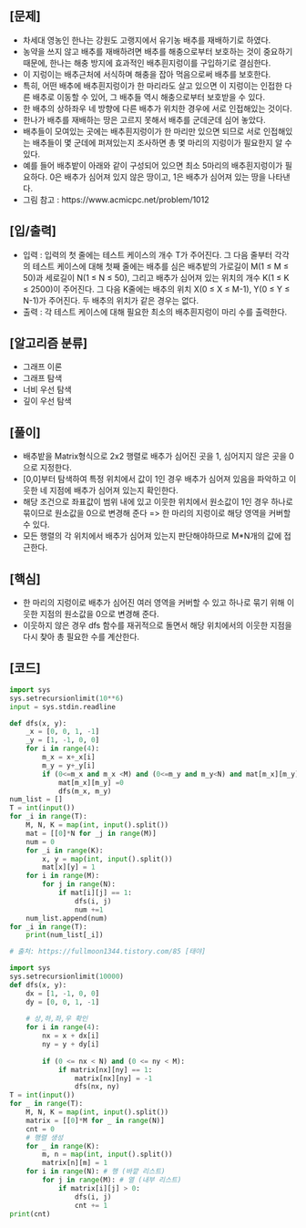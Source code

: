 <h2>[문제]</h2>

<ul>
    <li>차세대 영농인 한나는 강원도 고랭지에서 유기농 배추를 재배하기로 하였다.</li>
    <li>농약을 쓰지 않고 배추를 재배하려면 배추를 해충으로부터 보호하는 것이 중요하기 때문에, 한나는 해충 방지에 효과적인 배추흰지렁이를 구입하기로 결심한다.</li>    
    <li>이 지렁이는 배추근처에 서식하며 해충을 잡아 먹음으로써 배추를 보호한다.</li>
    <li>특히, 어떤 배추에 배추흰지렁이가 한 마리라도 살고 있으면 이 지렁이는 인접한 다른 배추로 이동할 수 있어, 그 배추들 역시 해충으로부터 보호받을 수 있다.</li>
    <li>한 배추의 상하좌우 네 방향에 다른 배추가 위치한 경우에 서로 인접해있는 것이다.</li>
    <li>한나가 배추를 재배하는 땅은 고르지 못해서 배추를 군데군데 심어 놓았다.</li>
    <li>배추들이 모여있는 곳에는 배추흰지렁이가 한 마리만 있으면 되므로 서로 인접해있는 배추들이 몇 군데에 퍼져있는지 조사하면 총 몇 마리의 지렁이가 필요한지 알 수 있다.</li>
    <li>예를 들어 배추밭이 아래와 같이 구성되어 있으면 최소 5마리의 배추흰지렁이가 필요하다. 0은 배추가 심어져 있지 않은 땅이고, 1은 배추가 심어져 있는 땅을 나타낸다.</li>
    <li>그림 참고 : https://www.acmicpc.net/problem/1012</li>
</ul>

<h2>[입/출력]</h2>
<ul>
    <li>입력 : 입력의 첫 줄에는 테스트 케이스의 개수 T가 주어진다. 그 다음 줄부터 각각의 테스트 케이스에 대해 첫째 줄에는 배추를 심은 배추밭의 가로길이 M(1 ≤ M ≤ 50)과 세로길이 N(1 ≤ N ≤ 50), 그리고 배추가 심어져 있는 위치의 개수 K(1 ≤ K ≤ 2500)이 주어진다. 그 다음 K줄에는 배추의 위치 X(0 ≤ X ≤ M-1), Y(0 ≤ Y ≤ N-1)가 주어진다. 두 배추의 위치가 같은 경우는 없다.</li>
    <li>출력 : 각 테스트 케이스에 대해 필요한 최소의 배추흰지렁이 마리 수를 출력한다.</li>
</ul>

<h2>[알고리즘 분류]</h2>
<ul>
    <li>그래프 이론</li>
    <li>그래프 탐색</li>
    <li>너비 우선 탐색</li>
    <li>깊이 우선 탐색</li>
</ul>

<h2>[풀이]</h2>
<ul>
    <li>배추밭을 Matrix형식으로 2x2 행렬로 배추가 심어진 곳을 1, 심어지지 않은 곳을 0으로 지정한다.</li>
    <li>[0,0]부터 탐색하여 특정 위치에서 값이 1인 경우 배추가 심어져 있음을 파악하고 이웃한 네 지점에 배추가 심어져 있는지 확인한다.</li>
    <li>해당 조건으로 좌표값이 범위 내에 있고 이웃한 위치에서 원소값이 1인 경우 하나로 묶이므로 원소값을 0으로 변경해 준다 => 한 마리의 지렁이로 해당 영역을 커버할 수 있다.</li>
    <li>모든 행렬의 각 위치에서 배추가 심어져 있는지 판단해야하므로 M*N개의 값에 접근한다.</li>
</ul>

<h2>[핵심]</h2>
<ul>
    <li>한 마리의 지렁이로 배추가 심어진 여러 영역을 커버할 수 있고 하나로 묶기 위해 이웃한 지점의 원소값을 0으로 변경해 준다.</li>
    <li>이웃하지 않은 경우 dfs 함수를 재귀적으로 돌면서 해당 위치에서의 이웃한 지점을 다시 찾아 총 필요한 수를 계산한다.</li>
</ul>

<h2>[코드]</h2>

```python
import sys
sys.setrecursionlimit(10**6)
input = sys.stdin.readline

def dfs(x, y):
    _x = [0, 0, 1, -1]
    _y = [1, -1, 0, 0]
    for i in range(4):
        m_x = x+_x[i]
        m_y = y+_y[i]
        if (0<=m_x and m_x <M) and (0<=m_y and m_y<N) and mat[m_x][m_y] ==1:
            mat[m_x][m_y] =0
            dfs(m_x, m_y)
num_list = []
T = int(input())
for _i in range(T):
    M, N, K = map(int, input().split())
    mat = [[0]*N for _j in range(M)]
    num = 0
    for _i in range(K):
        x, y = map(int, input().split())
        mat[x][y] = 1
    for i in range(M):
        for j in range(N):
            if mat[i][j] == 1:
                dfs(i, j)
                num +=1
    num_list.append(num)
for _i in range(T):
    print(num_list[_i])
```

```python
# 출처: https://fullmoon1344.tistory.com/85 [태야]

import sys 
sys.setrecursionlimit(10000) 
def dfs(x, y): 
    dx = [1, -1, 0, 0] 
    dy = [0, 0, 1, -1] 
    
    # 상,하,좌,우 확인 
    for i in range(4): 
        nx = x + dx[i] 
        ny = y + dy[i] 
        
        if (0 <= nx < N) and (0 <= ny < M): 
            if matrix[nx][ny] == 1: 
                matrix[nx][ny] = -1
                dfs(nx, ny) 
T = int(input()) 
for _ in range(T): 
    M, N, K = map(int, input().split()) 
    matrix = [[0]*M for _ in range(N)] 
    cnt = 0 
    # 행렬 생성 
    for _ in range(K): 
        m, n = map(int, input().split()) 
        matrix[n][m] = 1 
    for i in range(N): # 행 (바깥 리스트) 
        for j in range(M): # 열 (내부 리스트) 
            if matrix[i][j] > 0: 
                dfs(i, j) 
                cnt += 1 
print(cnt)
```

